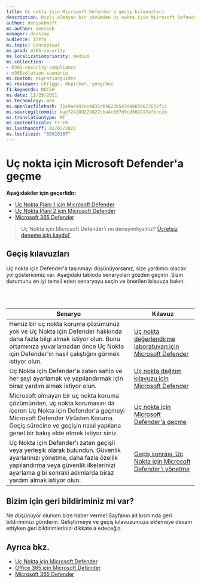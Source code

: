 ```yaml
---
title: Uç nokta için Microsoft Defender'a geçiş kılavuzları
description: Hızlı olmayan bir çözümden Uç nokta için Microsoft Defender'a Microsoft 365 Defender geçiş yapmayı öğrenin
author: denisebmsft
ms.author: deniseb
manager: dansimp
audience: ITPro
ms.topic: conceptual
ms.prod: m365-security
ms.localizationpriority: medium
ms.collection:
- M365-security-compliance
- m365solution-scenario
ms.custom: migrationguides
ms.reviewer: chriggs, depicker, yongrhee
f1.keywords: NOCSH
ms.date: 11/29/2021
ms.technology: mde
ms.openlocfilehash: 31e9a4497ec4d31ab5623b543d4865b627832f1c
ms.sourcegitcommit: bae72428d229827cba4c807d9cd362417afbcccb
ms.translationtype: MT
ms.contentlocale: tr-TR
ms.lasthandoff: 02/02/2022
ms.locfileid: "63010187"
---
```

# <a name="make-the-switch-to-microsoft-defender-for-endpoint"></a>Uç nokta için Microsoft Defender'a geçme

**Aşağıdakiler için geçerlidir:**
- [Uç Nokta Planı 1 için Microsoft Defender](https://go.microsoft.com/fwlink/p/?linkid=2154037)
- [Uç Nokta Planı 2 için Microsoft Defender](https://go.microsoft.com/fwlink/p/?linkid=2154037)
- [Microsoft 365 Defender](https://go.microsoft.com/fwlink/?linkid=2118804)

> Uç Nokta için Microsoft Defender'ı mı deneyimliysiniz? [Ücretsiz deneme için kaydol'](https://signup.microsoft.com/create-account/signup?products=7f379fee-c4f9-4278-b0a1-e4c8c2fcdf7e&ru=https://aka.ms/MDEp2OpenTrial?ocid=docs-wdatp-exposedapis-abovefoldlink)

## <a name="migration-guides"></a>Geçiş kılavuzları

Uç nokta için Defender'a taşınmayı düşünüyorsanız, size yardımcı olacak yol göstericimiz var. Aşağıdaki tabloda senaryoları gözden geçirin. Sizin durumunu en iyi temsil eden senaryoyu seçin ve önerilen kılavuza bakın.

<br/><br/>

|Senaryo|Kılavuz|
|---|---|
|Henüz bir uç nokta koruma çözümünüz yok ve Uç Nokta için Defender hakkında daha fazla bilgi almak istiyor olun. Bunu ortamınıza yuvarlamadan önce Uç Nokta için Defender'ın nasıl çalıştığını görmek istiyor olun.|[Uç nokta değerlendirme laboratuvarı için Microsoft Defender](evaluation-lab.md)|
|Uç Nokta için Defender'a zaten sahip ve her şeyi ayarlamak ve yapılandırmak için biraz yardım almak istiyor olun.|[Uç nokta dağıtım kılavuzu için Microsoft Defender](deployment-phases.md)|
|Microsoft olmayan bir uç nokta koruma çözümünden, uç nokta korumasını da içeren Uç Nokta için Defender'a geçmeyi Microsoft Defender Virüsten Koruma. Geçiş sürecine ve geçişin nasıl yapılana genel bir bakış elde etmek istiyor siniz.|[Uç nokta için Microsoft Defender'a geçme](switch-to-mde-overview.md)|
|Uç Nokta için Defender'ı zaten geçişli veya yerleşik olarak bulundun. Güvenlik ayarlarınızı yönetme, daha fazla özellik yapılandırma veya güvenlik ilkelerinizi ayarlama gibi sonraki adımlarda biraz yardım almak istiyor olun.|[Geçiş sonrası, Uç Nokta için Microsoft Defender'ı yönetme](manage-mde-post-migration.md)|


## <a name="do-you-have-feedback-for-us"></a>Bizim için geri bildiriminiz mi var?

Ne düşünüyor olurken bize haber verme! Sayfanın alt kısmında geri bildiriminizi gönderin. Geliştirmeye ve geçiş kılavuzumuza eklemeye devam ettiyken geri bildirimlerinizi dikkate a edeceğiz.

## <a name="see-also"></a>Ayrıca bkz.

- [Uç Nokta için Microsoft Defender](/windows/security/threat-protection)
- [Office 365 için Microsoft Defender](/microsoft-365/security/office-365-security/office-365-atp)
- [Microsoft 365 Defender](/microsoft-365/security/defender/microsoft-365-defender)

